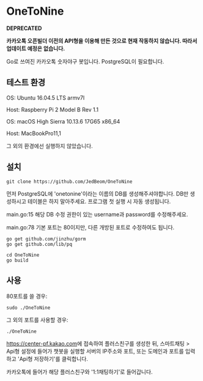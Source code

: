 # OneToNine

**DEPRECATED**

**카카오톡 오픈빌더 이전의 API형을 이용해 만든 것으로 현재 작동하지 않습니다. 따라서 업데이트 예정은 없습니다.**

Go로 쓰여진 카카오톡 숫자야구 봇입니다. PostgreSQL이 필요합니다. 


## 테스트 환경

OS: Ubuntu 16.04.5 LTS armv7l

Host: Raspberry Pi 2 Model B Rev 1.1


OS: macOS High Sierra 10.13.6 17G65 x86_64

Host: MacBookPro11,1

그 외의 환경에선 실행하지 않았습니다.

## 설치
```shell
git clone https://github.com/JedBeom/OneToNine
```

먼저 PostgreSQL에 'onetonine'이라는 이름의 DB를 생성해주셔야합니다.
DB만 생성하시고 테이블은 하지 말아주세요. 프로그램 첫 실행 시 자동 생성됩니다.

main.go:15 해당 DB 수정 권한이 있는 username과 password를 수정해주세요.

main.go:78 기본 포트는 80이지만, 다른 개방된 포트로 수정하여도 됩니다.

```shell
go get github.com/jinzhu/gorm
go get github.com/lib/pq
```

```shell
cd OneToNine
go build
```

## 사용
80포트를 쓸 경우:
```shell
sudo ./OneToNine
```

그 외의 포트를 사용할 경우:
```shell
./OneToNine
```

<https://center-pf.kakao.com>에 접속하여 플러스친구를 생성한 뒤, 스마트채팅 > Api형 설정에 들어가 챗봇을 실행할 서버의 IP주소와 포트, 또는 도메인과 포트를 입력하고 'Api형 저장하기'를 클릭합니다.

카카오톡에 들어가 해당 플러스친구와 '1:1채팅하기'로 들어갑니다.

